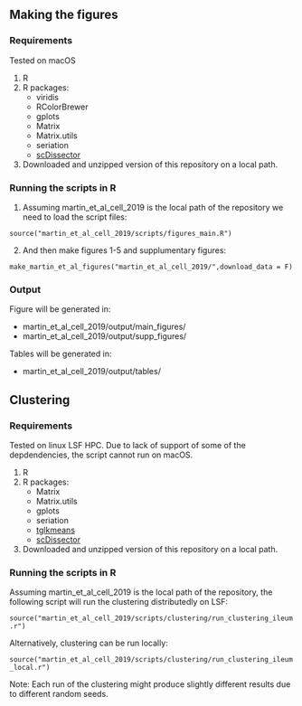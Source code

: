 ## Making the figures
### Requirements

Tested on macOS

1. R
2. R packages: 
   - viridis
   - RColorBrewer
   - gplots
   - Matrix
   - Matrix.utils
   - seriation
   - [scDissector](https://github.com/effiken/scDissector)
3. Downloaded and unzipped version of this repository  on a local path.


### Running the scripts in R

1. Assuming martin_et_al_cell_2019 is the local path of the repository we need to load the script files:

`source("martin_et_al_cell_2019/scripts/figures_main.R")`

2. And then make figures 1-5 and supplumentary figures:

`make_martin_et_al_figures("martin_et_al_cell_2019/",download_data = F)`


### Output

Figure will be generated in:
  - martin_et_al_cell_2019/output/main_figures/
  - martin_et_al_cell_2019/output/supp_figures/
  
Tables will be generated in:
  - martin_et_al_cell_2019/output/tables/

## Clustering

### Requirements

Tested on linux LSF HPC. Due to lack of support of some of the depdendencies, the script cannot run on macOS.

1. R
2. R packages:
   - Matrix
   - Matrix.utils
   - gplots
   - seriation
   - [tglkmeans](https://bitbucket.org/tanaylab/tglkmeans)
   - [scDissector](https://github.com/effiken/scDissector)
3. Downloaded and unzipped version of this repository  on a local path.

### Running the scripts in R

Assuming martin_et_al_cell_2019 is the local path of the repository, the following script will run the clustering distributedly on LSF:

`source("martin_et_al_cell_2019/scripts/clustering/run_clustering_ileum.r")`

Alternatively, clustering can be run locally:

`source("martin_et_al_cell_2019/scripts/clustering/run_clustering_ileum_local.r")`

Note: Each run of the clustering might produce slightly different results due to different random seeds.

